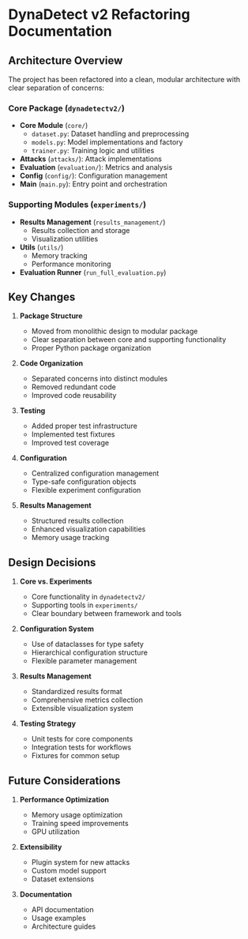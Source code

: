 # DynaDetect v2 Refactoring Documentation

## Architecture Overview

The project has been refactored into a clean, modular architecture with clear separation of concerns:

### Core Package (`dynadetectv2/`)

- **Core Module** (`core/`)
  - `dataset.py`: Dataset handling and preprocessing
  - `models.py`: Model implementations and factory
  - `trainer.py`: Training logic and utilities
- **Attacks** (`attacks/`): Attack implementations
- **Evaluation** (`evaluation/`): Metrics and analysis
- **Config** (`config/`): Configuration management
- **Main** (`main.py`): Entry point and orchestration

### Supporting Modules (`experiments/`)

- **Results Management** (`results_management/`)
  - Results collection and storage
  - Visualization utilities
- **Utils** (`utils/`)
  - Memory tracking
  - Performance monitoring
- **Evaluation Runner** (`run_full_evaluation.py`)

## Key Changes

1. **Package Structure**

   - Moved from monolithic design to modular package
   - Clear separation between core and supporting functionality
   - Proper Python package organization

2. **Code Organization**

   - Separated concerns into distinct modules
   - Removed redundant code
   - Improved code reusability

3. **Testing**

   - Added proper test infrastructure
   - Implemented test fixtures
   - Improved test coverage

4. **Configuration**

   - Centralized configuration management
   - Type-safe configuration objects
   - Flexible experiment configuration

5. **Results Management**
   - Structured results collection
   - Enhanced visualization capabilities
   - Memory usage tracking

## Design Decisions

1. **Core vs. Experiments**

   - Core functionality in `dynadetectv2/`
   - Supporting tools in `experiments/`
   - Clear boundary between framework and tools

2. **Configuration System**

   - Use of dataclasses for type safety
   - Hierarchical configuration structure
   - Flexible parameter management

3. **Results Management**

   - Standardized results format
   - Comprehensive metrics collection
   - Extensible visualization system

4. **Testing Strategy**
   - Unit tests for core components
   - Integration tests for workflows
   - Fixtures for common setup

## Future Considerations

1. **Performance Optimization**

   - Memory usage optimization
   - Training speed improvements
   - GPU utilization

2. **Extensibility**

   - Plugin system for new attacks
   - Custom model support
   - Dataset extensions

3. **Documentation**
   - API documentation
   - Usage examples
   - Architecture guides
